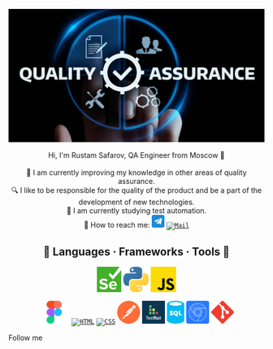 ![Header](https://github.com/SarusTech/sarustech/blob/main/assets/333.jpg)


<p align="center" dir="auto">
    Hi, I'm Rustam Safarov, QA Engineer from Moscow 👋
    <br>
    <br>
    🤖 I am currently improving my knowledge in other areas of quality assurance.
    <br>
    🔍 I like to be responsible for the quality of the product and be a part of the development of new technologies.
    <br>
    🚀 I am currently studying test automation.
    <br>
    📡 How to reach me: 
    <code><a href="https://t.me/SarusBank" rel="nofollow"><img height="25" src="https://raw.githubusercontent.com/SarusTech/sarustech/main/assets/telegram.png" alt="LinkedIn" title="LinkedIn" style="max-width: 100%;"></a></code>
    <code><a href="mailto: rooxsystem@gmail.com"><img height="25" src="https://camo.githubusercontent.com/83a5548f26ad04993dc5bff59532fdb0ed43b8fd09702d9a352aa7b03f76f9cb/68747470733a2f2f63646e2d69636f6e732d706e672e666c617469636f6e2e636f6d2f3531322f3238312f3238313736392e706e67" alt="Mail" title="Mail" data-canonical-src="https://cdn-icons-png.flaticon.com/512/281/281769.png" style="max-width: 100%;" class=""></a></code>
</p>



<h2 align="center">🔨 Languages · Frameworks · Tools 🔨</h2>

<div align="center" dir="auto">

<code><a target="_blank" rel="noopener noreferrer nofollow" href="https://raw.githubusercontent.com/SarusTech/sarustech/main/assets/Selenium_Logo.png"><img height="50" src="https://raw.githubusercontent.com/SarusTech/sarustech/main/assets/Selenium_Logo.png" alt="Selenium" title="Selenium" style="max-width: 100%;"></a></code>
<code><a target="_blank" rel="noopener noreferrer nofollow" href=https://raw.githubusercontent.com/SarusTech/sarustech/main/assets/Python_logo_icon.png><img height="50" src="https://raw.githubusercontent.com/SarusTech/sarustech/main/assets/Python_logo_icon.png" alt="Python" title="Python" style="max-width: 100%;"></a></code>
<code><a target="_blank" rel="noopener noreferrer nofollow" href="https://raw.githubusercontent.com/SarusTech/sarustech/main/assets/javascript_js_logo_icon.png"><img height="50" src="https://raw.githubusercontent.com/SarusTech/sarustech/main/assets/javascript_js_logo_icon.png" alt="JavaScript" title="JavaScript" style="max-width: 100%;"></a></code>
<p dir="auto">
<code><a target="_blank" rel="noopener noreferrer nofollow" href="https://raw.githubusercontent.com/SarusTech/sarustech/main/assets/Figma-1-logo.png"><img height="45" src="https://raw.githubusercontent.com/SarusTech/sarustech/main/assets/Figma-1-logo.png" alt="figma" title="figma" style="max-width: 100%;"></a></code>
<code><a target="_blank" rel="noopener noreferrer nofollow" href="https://user-images.githubusercontent.com/25181517/192158954-f88b5814-d510-4564-b285-dff7d6400dad.png"><img height="50" src="https://user-images.githubusercontent.com/25181517/192158954-f88b5814-d510-4564-b285-dff7d6400dad.png" alt="HTML" title="HTML" style="max-width: 100%;"></a></code>
<code><a target="_blank" rel="noopener noreferrer nofollow" href="https://user-images.githubusercontent.com/25181517/183898674-75a4a1b1-f960-4ea9-abcb-637170a00a75.png"><img height="50" src="https://user-images.githubusercontent.com/25181517/183898674-75a4a1b1-f960-4ea9-abcb-637170a00a75.png" alt="CSS" title="CSS" style="max-width: 100%;"></a></code>
<code><a target="_blank" rel="noopener noreferrer nofollow" href="https://raw.githubusercontent.com/SarusTech/sarustech/a50f84f8edd3fb06abaad098769c1990f624c858/assets/postman-icon.svg"><img height="45" src="https://raw.githubusercontent.com/SarusTech/sarustech/a50f84f8edd3fb06abaad098769c1990f624c858/assets/postman-icon.svg" alt="Postman" title="Postman" style="max-width: 100%;"></a></code>
<code><a target="_blank" rel="noopener noreferrer nofollow" href="https://raw.githubusercontent.com/SarusTech/sarustech/main/assets/course_16274_image.png"><img height="45" src="https://raw.githubusercontent.com/SarusTech/sarustech/main/assets/course_16274_image.png" alt="TestRail" title="TestRail" style="max-width: 100%;"></a></code>
<code><a target="_blank" rel="noopener noreferrer nofollow" href="https://raw.githubusercontent.com/SarusTech/sarustech/main/assets/sql-database-generic-icon-1521x2048-d0vdpxpg.png"><img height="45" src="https://raw.githubusercontent.com/SarusTech/sarustech/main/assets/sql-database-generic-icon-1521x2048-d0vdpxpg.png" alt="SQL" title="SQL" style="max-width: 100%;"></a></code>
<code><a target="_blank" rel="noopener noreferrer nofollow" href="https://raw.githubusercontent.com/SarusTech/sarustech/5f9a8d846af86f50a4910e9cb16155ba18263a95/assets/chrome-devtools.svg"><img height="45" src="https://raw.githubusercontent.com/SarusTech/sarustech/5f9a8d846af86f50a4910e9cb16155ba18263a95/assets/chrome-devtools.svg" alt="DevTools" title="DevTools" style="max-width: 100%;"></a></code>
<code><a target="_blank" rel="noopener noreferrer nofollow" href="https://raw.githubusercontent.com/SarusTech/sarustech/main/assets/git.png"><img height="45" src="https://raw.githubusercontent.com/SarusTech/sarustech/main/assets/git.png" alt="Git" title="Git" style="max-width: 100%;"></a></code></p>
</div>


Follow me

